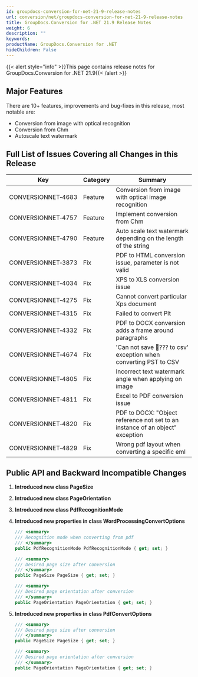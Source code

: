 ```yaml
---
id: groupdocs-conversion-for-net-21-9-release-notes
url: conversion/net/groupdocs-conversion-for-net-21-9-release-notes
title: GroupDocs.Conversion for .NET 21.9 Release Notes
weight: 6
description: ""
keywords: 
productName: GroupDocs.Conversion for .NET
hideChildren: False
---
```

{{< alert style="info" >}}This page contains release notes for GroupDocs.Conversion for .NET 21.9{{< /alert >}}

## Major Features

There are 10+ features, improvements and bug-fixes in this release, most notable are:
*   Conversion from image with optical recognition
*   Conversion from Chm
*   Autoscale text watermark

 
## Full List of Issues Covering all Changes in this Release


| Key | Category | Summary |
| --- | --- | --- |
| CONVERSIONNET&#8209;4683 | Feature | Conversion from image with optical image recognition |
| CONVERSIONNET&#8209;4757 | Feature | Implement conversion from Chm |
| CONVERSIONNET&#8209;4790 | Feature | Auto scale text watermark depending on the length of the string |
| CONVERSIONNET&#8209;3873 | Fix | PDF to HTML conversion issue, parameter is not valid |
| CONVERSIONNET&#8209;4034 | Fix | XPS to XLS conversion issue |
| CONVERSIONNET&#8209;4275 | Fix | Cannot convert particular Xps document |
| CONVERSIONNET&#8209;4315 | Fix | Failed to convert Plt |
| CONVERSIONNET&#8209;4332 | Fix | PDF to DOCX conversion adds a frame around paragraphs |
| CONVERSIONNET&#8209;4674 | Fix | 'Can not save ??? to csv' exception when converting PST to CSV |
| CONVERSIONNET&#8209;4805 | Fix | Incorrect text watermark angle when applying on image |
| CONVERSIONNET&#8209;4811 | Fix | Excel to PDF conversion issue |
| CONVERSIONNET&#8209;4820 | Fix | PDF to DOCX: "Object reference not set to an instance of an object" exception |
| CONVERSIONNET&#8209;4829 | Fix | Wrong pdf layout when converting a specific eml |



## Public API and Backward Incompatible Changes

1.  **Introduced new class PageSize**
2.  **Introduced new class PageOrientation**
3.  **Introduced new class PdfRecognitionMode**
4.  **Introduced new properties in class WordProcessingConvertOptions**
    
    ```csharp
    /// <summary>
    /// Recognition mode when converting from pdf
    /// </summary>
    public PdfRecognitionMode PdfRecognitionMode { get; set; }

    /// <summary>
    /// Desired page size after conversion
    /// </summary>
    public PageSize PageSize { get; set; }

    /// <summary>
    /// Desired page orientation after conversion
    /// </summary>
    public PageOrientation PageOrientation { get; set; }
    ```
5.  **Introduced new properties in class PdfConvertOptions**
    
    ```csharp
    /// <summary>
    /// Desired page size after conversion
    /// </summary>
    public PageSize PageSize { get; set; }

    /// <summary>
    /// Desired page orientation after conversion
    /// </summary>
    public PageOrientation PageOrientation { get; set; }
    ```